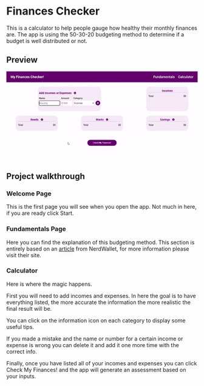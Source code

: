 # Finances Checker

This is a calculator to help people gauge how healthy their monthly finances are. The app is using the 50-30-20 budgeting method to determine if a budget is well distributed or not.

## Preview

![Project Layout](./src/assets/preview.gif)

## Project walkthrough

### Welcome Page

This is the first page you will see when you open the app. Not much in here, if you are ready click Start.

### Fundamentals Page

Here you can find the explanation of this budgeting method. This section is entirely based on an [article](https://www.nerdwallet.com/article/finance/nerdwallet-budget-calculator) from NerdWallet, for more information please visit their site.

### Calculator

Here is where the magic happens.

First you will need to add incomes and expenses. In here the goal is to have everything listed, the more accurate the information the more realistic the final result will be.

You can click on the information icon on each category to display some useful tips.

If you made a mistake and the name or number for a certain income or expense is wrong you can delete it and add it one more time with the correct info.

Finally, once you have listed all of your incomes and expenses you can click Check My Finances! and the app will generate an assessment based on your inputs.